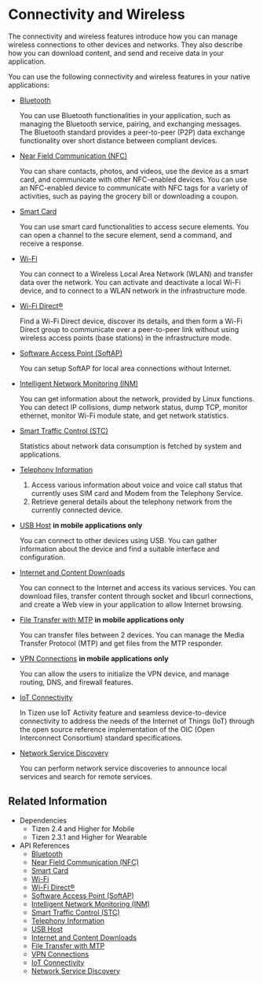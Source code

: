 # Connectivity and Wireless


The connectivity and wireless features introduce how you can manage wireless connections to other devices and networks. They also describe how you can download content, and send and receive data in your application.

You can use the following connectivity and wireless features in your native applications:

- [Bluetooth](bluetooth.md)

  You can use Bluetooth functionalities in your application, such as managing the Bluetooth service, pairing, and exchanging messages. The Bluetooth standard provides a peer-to-peer (P2P) data exchange functionality over short distance between compliant devices.

- [Near Field Communication (NFC)](nfc.md)

  You can share contacts, photos, and videos, use the device as a smart card, and communicate with other NFC-enabled devices. You can use an NFC-enabled device to communicate with NFC tags for a variety of activities, such as paying the grocery bill or downloading a coupon.

- [Smart Card](smartcard.md)

  You can use smart card functionalities to access secure elements. You can open a channel to the secure element, send a command, and receive a response.

- [Wi-Fi](wifi.md)

  You can connect to a Wireless Local Area Network (WLAN) and transfer data over the network. You can activate and deactivate a local Wi-Fi device, and to connect to a WLAN network in the infrastructure mode.

- [Wi-Fi Direct&reg;](wifi-direct.md)

  Find a Wi-Fi Direct device, discover its details, and then form a Wi-Fi Direct group to communicate over a peer-to-peer link without using wireless access points (base stations) in the infrastructure mode.

- [Software Access Point (SoftAP)](softap.md)

  You can setup SoftAP for local area connections without Internet.

- [Intelligent Network Monitoring (INM)](inm.md)

  You can get information about the network, provided by Linux functions. You can detect IP collisions, dump network status, dump TCP, monitor ethernet, monitor Wi-Fi module state, and get network statistics.

- [Smart Traffic Control (STC)](stc.md)

  Statistics about network data consumption is fetched by system and applications.

- [Telephony Information](telephony.md)

  1. Access various information about voice and voice call status that currently uses SIM card and Modem from the Telephony Service.
  2. Retrieve general details about the telephony network from the currently connected device.

- [USB Host](usb-host.md) **in mobile applications only**

  You can connect to other devices using USB. You can gather information about the device and find a suitable interface and configuration.

- [Internet and Content Downloads](internet-download.md)

  You can connect to the Internet and access its various services. You can download files, transfer content through socket and libcurl connections, and create a Web view in your application to allow Internet browsing.

- [File Transfer with MTP](mtp.md) **in mobile applications only**

  You can transfer files between 2 devices. You can manage the Media Transfer Protocol (MTP) and get files from the MTP responder.

- [VPN Connections](vpn.md) **in mobile applications only**

  You can allow the users to initialize the VPN device, and manage routing, DNS, and firewall features.

- [IoT Connectivity](iotcon.md)

  In Tizen use IoT Activity feature and seamless device-to-device connectivity to address the needs of the Internet of Things (IoT) through the open source reference implementation of the OIC (Open Interconnect Consortium) standard specifications.

- [Network Service Discovery](nsd.md)

  You can perform network service discoveries to announce local services and search for remote services.

## Related Information
- Dependencies
  - Tizen 2.4 and Higher for Mobile
  - Tizen 2.3.1 and Higher for Wearable
- API References
  - [Bluetooth](../../api/common/latest/group__CAPI__NETWORK__BLUETOOTH__MODULE.html)
  - [Near Field Communication (NFC)](../../api/common/latest/group__CAPI__NETWORK__NFC__MODULE.html)
  - [Smart Card](../../api/common/latest/group__CAPI__NETWORK__SMARTCARD__MODULE.html)
  - [Wi-Fi](../../api/common/latest/group__CAPI__NETWORK__WIFI__MANAGER__MODULE.html)
  - [Wi-Fi Direct&reg;](../../api/common/latest/group__CAPI__NETWORK__WIFI__DIRECT__MODULE.html)
  - [Software Access Point (SoftAP)](../../api/common/latest/group__CAPI__NETWORK__SOFTAP__MODULE.html)
  - [Intelligent Network Monitoring (INM)](../../api/common/latest/group__CAPI__NETWORK__INM__MODULE.html)
  - [Smart Traffic Control (STC)](../../api/common/latest/group__CAPI__NETWORK__STC__MODULE.html)
  - [Telephony Information](../../api/common/latest/group__CAPI__TELEPHONY__INFORMATION.html)
  - [USB Host](../../api/common/latest/group__CAPI__USB__HOST__MODULE.html)
  - [Internet and Content Downloads](../../api/common/latest/group__CAPI__WEB__DOWNLOAD__MODULE.html)
  - [File Transfer with MTP](../../api/common/latest/group__CAPI__NETWORK__MTP__MODULE.html)
  - [VPN Connections](../../api/common/latest/group__CAPI__NETWORK__VPN__SERVICE__MODULE.html)
  - [IoT Connectivity](../../api/common/latest/group__CAPI__IOT__CONNECTIVITY__MODULE.html)
  - [Network Service Discovery](../../api/common/latest/group__CAPI__NETWORK__DNSSD__MODULE.html)
